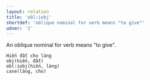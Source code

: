 ```yaml
---
layout: relation
title: 'obl:iobj'
shortdef: 'oblique nominal for verb means "to give"'
udver: '2'
---
```


An oblique nominal for verb means "to give".

~~~ sdparse
Hiến đất cho làng 
obj(hiến, đất)
obl:iobj(hiến, làng)
case(làng, cho)
~~~

<!-- Interlanguage links updated Po lis 14 15:35:39 CET 2022 -->
